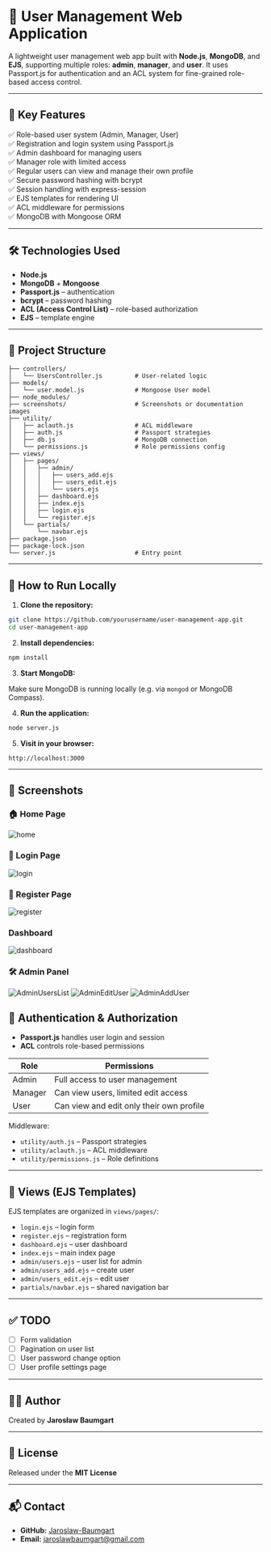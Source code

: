 
# 📘 User Management Web Application

A lightweight user management web app built with **Node.js**, **MongoDB**, and **EJS**, supporting multiple roles: **admin**, **manager**, and **user**. It uses Passport.js for authentication and an ACL system for fine-grained role-based access control.

---

## 🎯 Key Features

✅ Role-based user system (Admin, Manager, User)  
✅ Registration and login system using Passport.js  
✅ Admin dashboard for managing users  
✅ Manager role with limited access  
✅ Regular users can view and manage their own profile  
✅ Secure password hashing with bcrypt  
✅ Session handling with express-session  
✅ EJS templates for rendering UI  
✅ ACL middleware for permissions  
✅ MongoDB with Mongoose ORM  

---


## 🛠️ Technologies Used

- **Node.js**
- **MongoDB** + **Mongoose**
- **Passport.js** – authentication
- **bcrypt** – password hashing
- **ACL (Access Control List)** – role-based authorization
- **EJS** – template engine

---

## 🧱 Project Structure

```
├── controllers/
│   └── UsersController.js         # User-related logic
├── models/
│   └── user.model.js              # Mongoose User model
├── node_modules/
├── screenshots/                   # Screenshots or documentation images
├── utility/
│   ├── aclauth.js                 # ACL middleware
│   ├── auth.js                    # Passport strategies
│   ├── db.js                      # MongoDB connection
│   └── permissions.js             # Role permissions config
├── views/
│   ├── pages/
│   │   ├── admin/
│   │   │   ├── users_add.ejs
│   │   │   ├── users_edit.ejs
│   │   │   └── users.ejs
│   │   ├── dashboard.ejs
│   │   ├── index.ejs
│   │   ├── login.ejs
│   │   └── register.ejs
│   └── partials/
│       └── navbar.ejs
├── package.json
├── package-lock.json
└── server.js                      # Entry point
```

---

## 🚀 How to Run Locally

1. **Clone the repository:**

```bash
git clone https://github.com/yourusername/user-management-app.git
cd user-management-app
```

2. **Install dependencies:**

```bash
npm install
```

3. **Start MongoDB:**

Make sure MongoDB is running locally (e.g. via `mongod` or MongoDB Compass).

4. **Run the application:**

```bash
node server.js
```

5. **Visit in your browser:**

```
http://localhost:3000
```

---

## 📸 Screenshots

### 🏠 Home Page
![home](screenshots/Home.jpg)

### 🔐 Login Page
![login](screenshots/Login.jpg)

### 📝 Register Page
![register](screenshots/Register.jpg)

### Dashboard
![dashboard](screenshots/Dashboard.jpg)

### 🛠️ Admin Panel
![AdminUsersList](screenshots/AdminUsersList.jpg)
![AdminEditUser](screenshots/AdminEditUser.jpg)
![AdminAddUser](screenshots/AdminAddUser.jpg)

## 🔑 Authentication & Authorization

* **Passport.js** handles user login and session
* **ACL** controls role-based permissions

| Role    | Permissions                              |
| ------- | ---------------------------------------- |
| Admin   | Full access to user management           |
| Manager | Can view users, limited edit access      |
| User    | Can view and edit only their own profile |

Middleware:

* `utility/auth.js` – Passport strategies
* `utility/aclauth.js` – ACL middleware
* `utility/permissions.js` – Role definitions

---

## 📄 Views (EJS Templates)

EJS templates are organized in `views/pages/`:

* `login.ejs` – login form
* `register.ejs` – registration form
* `dashboard.ejs` – user dashboard
* `index.ejs` – main index page
* `admin/users.ejs` – user list for admin
* `admin/users_add.ejs` – create user
* `admin/users_edit.ejs` – edit user
* `partials/navbar.ejs` – shared navigation bar

---

## ✅ TODO

* [ ] Form validation
* [ ] Pagination on user list
* [ ] User password change option
* [ ] User profile settings page

---

## 👨‍💻 Author

Created by **Jarosław Baumgart**

---

## 📜 License

Released under the **MIT License**

---

## 📬 Contact

* **GitHub:** [Jaroslaw-Baumgart](https://github.com/Jaroslaw-Baumgart)
* **Email:** [jaroslawbaumgart@gmail.com](mailto:jaroslawbaumgart@gmail.com)
